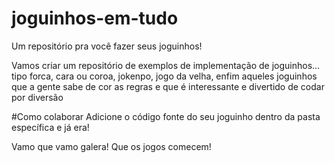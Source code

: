 # joguinhos-em-tudo
Um repositório pra você fazer seus joguinhos!

Vamos criar um repositório de exemplos de implementação de joguinhos... tipo forca, cara ou coroa, jokenpo, jogo da velha, enfim aqueles joguinhos que a gente sabe de cor as regras e que é interessante e divertido de codar por diversão

#Como colaborar
Adicione o código fonte do seu joguinho dentro da pasta específica e já era!


Vamo que vamo galera!
Que os jogos comecem!
